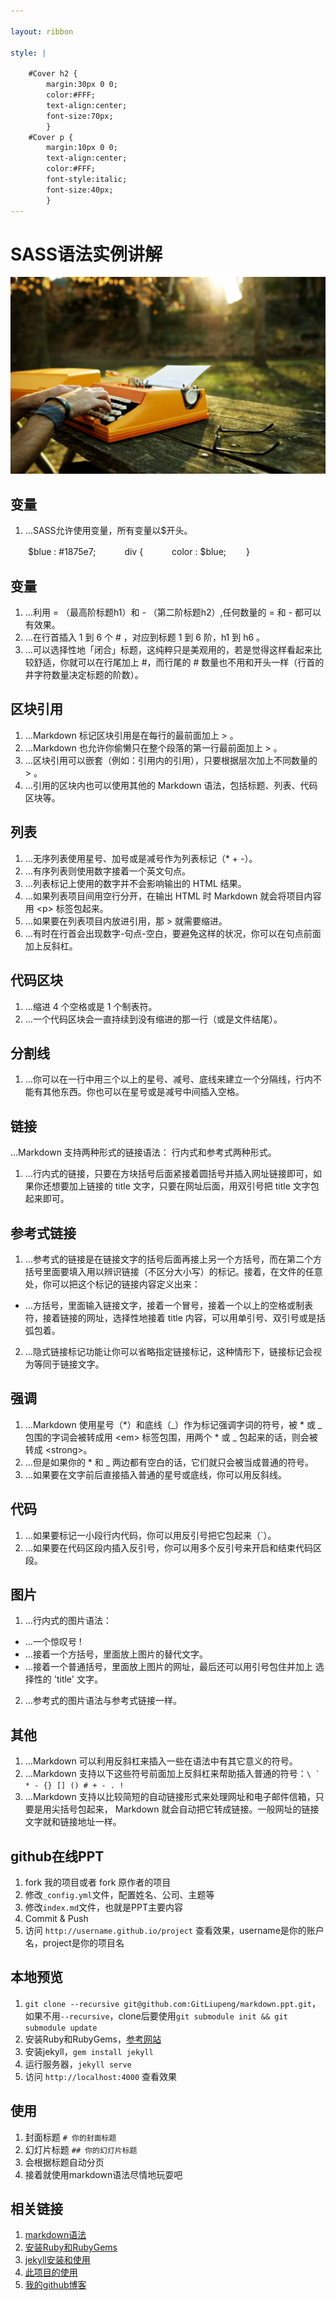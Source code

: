 ```yaml
---

layout: ribbon

style: |

    #Cover h2 {
        margin:30px 0 0;
        color:#FFF;
        text-align:center;
        font-size:70px;
        }
    #Cover p {
        margin:10px 0 0;
        text-align:center;
        color:#FFF;
        font-style:italic;
        font-size:40px;
        }
---
```


# SASS语法实例讲解

![](pictures/cover.jpg)

## 变量

1. ...SASS允许使用变量，所有变量以$开头。

　　$blue : #1875e7;　
　　div {
　　　color : $blue;
　　}

## 变量

1. ...利用 = （最高阶标题h1）和 - （第二阶标题h2）,任何数量的 = 和 - 都可以有效果。
2. ...在行首插入 1 到 6 个 # ，对应到标题 1 到 6 阶，h1 到 h6 。
3. ...可以选择性地「闭合」标题，这纯粹只是美观用的，若是觉得这样看起来比较舒适，你就可以在行尾加上 #，而行尾的 # 数量也不用和开头一样（行首的井字符数量决定标题的阶数）。
    
## 区块引用

1. ...Markdown 标记区块引用是在每行的最前面加上 > 。
2. ...Markdown 也允许你偷懒只在整个段落的第一行最前面加上 > 。
3. ...区块引用可以嵌套（例如：引用内的引用），只要根据层次加上不同数量的 > 。
4. ...引用的区块内也可以使用其他的 Markdown 语法，包括标题、列表、代码区块等。

## 列表

1. ...无序列表使用星号、加号或是减号作为列表标记（* + -）。
2. ...有序列表则使用数字接着一个英文句点。
3. ...列表标记上使用的数字并不会影响输出的 HTML 结果。
4. ...如果列表项目间用空行分开，在输出 HTML 时 Markdown 就会将项目内容用 &lt;p> 标签包起来。
5. ...如果要在列表项目内放进引用，那 > 就需要缩进。
6. ...有时在行首会出现数字-句点-空白，要避免这样的状况，你可以在句点前面加上反斜杠。

## 代码区块

1. ...缩进 4 个空格或是 1 个制表符。
2. ...一个代码区块会一直持续到没有缩进的那一行（或是文件结尾）。

## 分割线

1. ...你可以在一行中用三个以上的星号、减号、底线来建立一个分隔线，行内不能有其他东西。你也可以在星号或是减号中间插入空格。

## 链接

...Markdown 支持两种形式的链接语法： 行内式和参考式两种形式。

1. ...行内式的链接，只要在方块括号后面紧接着圆括号并插入网址链接即可，如果你还想要加上链接的 title 文字，只要在网址后面，用双引号把 title 文字包起来即可。

## 参考式链接

1. ...参考式的链接是在链接文字的括号后面再接上另一个方括号，而在第二个方括号里面要填入用以辨识链接（不区分大小写）的标记。接着，在文件的任意处，你可以把这个标记的链接内容定义出来：
* ...方括号，里面输入链接文字，接着一个冒号，接着一个以上的空格或制表符，接着链接的网址，选择性地接着 title 内容，可以用单引号、双引号或是括弧包着。
2. ...隐式链接标记功能让你可以省略指定链接标记，这种情形下，链接标记会视为等同于链接文字。

## 强调

1. ...Markdown 使用星号（*）和底线（_）作为标记强调字词的符号，被 * 或 _ 包围的字词会被转成用 &lt;em> 标签包围，用两个 * 或 _ 包起来的话，则会被转成 &lt;strong>。
2. ...但是如果你的 * 和 _ 两边都有空白的话，它们就只会被当成普通的符号。
3. ...如果要在文字前后直接插入普通的星号或底线，你可以用反斜线。

## 代码

1. ...如果要标记一小段行内代码，你可以用反引号把它包起来（`）。
2. ...如果要在代码区段内插入反引号，你可以用多个反引号来开启和结束代码区段。

## 图片

1. ...行内式的图片语法：
* ...一个惊叹号 !
* ...接着一个方括号，里面放上图片的替代文字。
* ...接着一个普通括号，里面放上图片的网址，最后还可以用引号包住并加上 选择性的 'title' 文字。
2. ...参考式的图片语法与参考式链接一样。

## 其他

1. ...Markdown 可以利用反斜杠来插入一些在语法中有其它意义的符号。
2. ...Markdown 支持以下这些符号前面加上反斜杠来帮助插入普通的符号：``\ ` * - {} [] () # + - . ! `` 
3. ...Markdown 支持以比较简短的自动链接形式来处理网址和电子邮件信箱，只要是用尖括号包起来， Markdown 就会自动把它转成链接。一般网址的链接文字就和链接地址一样。

## github在线PPT

1. fork 我的项目或者 fork 原作者的项目
2. 修改`_config.yml`文件，配置姓名、公司、主题等
3. 修改`index.md`文件，也就是PPT主要内容
4. Commit & Push
5. 访问 `http://username.github.io/project` 查看效果，username是你的账户名，project是你的项目名

## 本地预览

1. `git clone --recursive git@github.com:GitLiupeng/markdown.ppt.git`，如果不用`--recursive`，clone后要使用`git submodule init && git submodule update`
2. 安装Ruby和RubyGems，[参考网站](https://forwardhq.com/help/installing-ruby-windows)
3. 安装jekyll，`gem install jekyll`
4. 运行服务器，`jekyll serve`
5. 访问 `http://localhost:4000` 查看效果

## 使用

1. 封面标题 `# 你的封面标题`
2. 幻灯片标题 `## 你的幻灯片标题`
3. 会根据标题自动分页
4. 接着就使用markdown语法尽情地玩耍吧

## 相关链接

1. [markdown语法](https://gitliupeng.github.io/2017/01/25/Markdown%E8%AF%AD%E6%B3%95%E6%8C%87%E5%8D%97.html)
2. [安装Ruby和RubyGems](https://forwardhq.com/help/installing-ruby-windows)
3. [jekyll安装和使用](http://jekyllcn.com/)
4. [此项目的使用](https://github.com/GitLiupeng/markdown.ppt)
5. [我的github博客](http://gitliupeng.github.io)